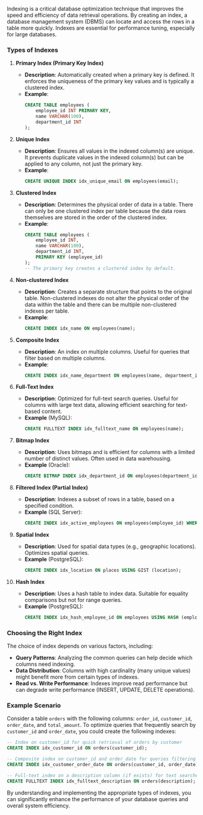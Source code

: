 Indexing is a critical database optimization technique that improves the speed and efficiency of data retrieval operations. By creating an index, a database management system (DBMS) can locate and access the rows in a table more quickly. Indexes are essential for performance tuning, especially for large databases.

### Types of Indexes

1. **Primary Index (Primary Key Index)**

    - **Description**: Automatically created when a primary key is defined. It enforces the uniqueness of the primary key values and is typically a clustered index.
    - **Example**:
        ```sql
        CREATE TABLE employees (
            employee_id INT PRIMARY KEY,
            name VARCHAR(100),
            department_id INT
        );
        ```

2. **Unique Index**

    - **Description**: Ensures all values in the indexed column(s) are unique. It prevents duplicate values in the indexed column(s) but can be applied to any column, not just the primary key.
    - **Example**:
        ```sql
        CREATE UNIQUE INDEX idx_unique_email ON employees(email);
        ```

3. **Clustered Index**

    - **Description**: Determines the physical order of data in a table. There can only be one clustered index per table because the data rows themselves are stored in the order of the clustered index.
    - **Example**:
        ```sql
        CREATE TABLE employees (
            employee_id INT,
            name VARCHAR(100),
            department_id INT,
            PRIMARY KEY (employee_id)
        );
        -- The primary key creates a clustered index by default.
        ```

4. **Non-clustered Index**

    - **Description**: Creates a separate structure that points to the original table. Non-clustered indexes do not alter the physical order of the data within the table and there can be multiple non-clustered indexes per table.
    - **Example**:
        ```sql
        CREATE INDEX idx_name ON employees(name);
        ```

5. **Composite Index**

    - **Description**: An index on multiple columns. Useful for queries that filter based on multiple columns.
    - **Example**:
        ```sql
        CREATE INDEX idx_name_department ON employees(name, department_id);
        ```

6. **Full-Text Index**

    - **Description**: Optimized for full-text search queries. Useful for columns with large text data, allowing efficient searching for text-based content.
    - **Example** (MySQL):
        ```sql
        CREATE FULLTEXT INDEX idx_fulltext_name ON employees(name);
        ```

7. **Bitmap Index**

    - **Description**: Uses bitmaps and is efficient for columns with a limited number of distinct values. Often used in data warehousing.
    - **Example** (Oracle):
        ```sql
        CREATE BITMAP INDEX idx_department_id ON employees(department_id);
        ```

8. **Filtered Index (Partial Index)**

    - **Description**: Indexes a subset of rows in a table, based on a specified condition.
    - **Example** (SQL Server):
        ```sql
        CREATE INDEX idx_active_employees ON employees(employee_id) WHERE status = 'active';
        ```

9. **Spatial Index**

    - **Description**: Used for spatial data types (e.g., geographic locations). Optimizes spatial queries.
    - **Example** (PostgreSQL):
        ```sql
        CREATE INDEX idx_location ON places USING GIST (location);
        ```

10. **Hash Index**
    - **Description**: Uses a hash table to index data. Suitable for equality comparisons but not for range queries.
    - **Example** (PostgreSQL):
        ```sql
        CREATE INDEX idx_hash_employee_id ON employees USING HASH (employee_id);
        ```

### Choosing the Right Index

The choice of index depends on various factors, including:

-   **Query Patterns**: Analyzing the common queries can help decide which columns need indexing.
-   **Data Distribution**: Columns with high cardinality (many unique values) might benefit more from certain types of indexes.
-   **Read vs. Write Performance**: Indexes improve read performance but can degrade write performance (INSERT, UPDATE, DELETE operations).

### Example Scenario

Consider a table `orders` with the following columns: `order_id`, `customer_id`, `order_date`, and `total_amount`. To optimize queries that frequently search by `customer_id` and `order_date`, you could create the following indexes:

```sql
-- Index on customer_id for quick retrieval of orders by customer
CREATE INDEX idx_customer_id ON orders(customer_id);

-- Composite index on customer_id and order_date for queries filtering by both columns
CREATE INDEX idx_customer_order_date ON orders(customer_id, order_date);

-- Full-text index on a description column (if exists) for text searches
CREATE FULLTEXT INDEX idx_fulltext_description ON orders(description);
```

By understanding and implementing the appropriate types of indexes, you can significantly enhance the performance of your database queries and overall system efficiency.
